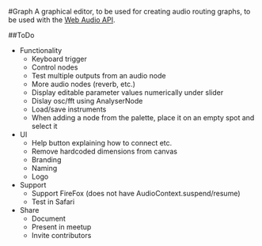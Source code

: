 #Graph
A graphical editor, to be used for creating audio routing graphs,
to be used with the
[Web Audio API](https://developer.mozilla.org/en-US/docs/Web/API/Web_Audio_API).

##ToDo
- Functionality
	- Keyboard trigger
	- Control nodes
	- Test multiple outputs from an audio node
	- More audio nodes (reverb, etc.)
	- Display editable parameter values numerically under slider
	- Dislay osc/fft using AnalyserNode
	- Load/save instruments
	- When adding a node from the palette, place it on an empty
		spot and select it
- UI
	- Help button explaining how to connect etc.
	- Remove hardcoded dimensions from canvas
	- Branding
	- Naming
	- Logo
- Support
	- Support FireFox (does not have AudioContext.suspend/resume)
	- Test in Safari
- Share
	- Document
	- Present in meetup
	- Invite contributors